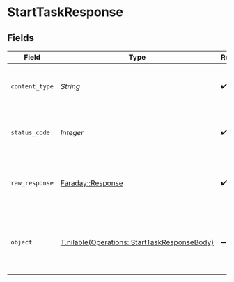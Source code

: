 # StartTaskResponse


## Fields

| Field                                                                                            | Type                                                                                             | Required                                                                                         | Description                                                                                      |
| ------------------------------------------------------------------------------------------------ | ------------------------------------------------------------------------------------------------ | ------------------------------------------------------------------------------------------------ | ------------------------------------------------------------------------------------------------ |
| `content_type`                                                                                   | *String*                                                                                         | :heavy_check_mark:                                                                               | HTTP response content type for this operation                                                    |
| `status_code`                                                                                    | *Integer*                                                                                        | :heavy_check_mark:                                                                               | HTTP response status code for this operation                                                     |
| `raw_response`                                                                                   | [Faraday::Response](https://www.rubydoc.info/gems/faraday/Faraday/Response)                      | :heavy_check_mark:                                                                               | Raw HTTP response; suitable for custom response parsing                                          |
| `object`                                                                                         | [T.nilable(Operations::StartTaskResponseBody)](../../models/operations/starttaskresponsebody.md) | :heavy_minus_sign:                                                                               | Unauthorized - Returned if the X-Plex-Token is missing from the header or query.                 |